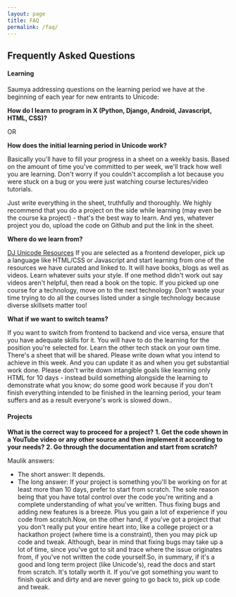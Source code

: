 ```yaml
---
layout: page
title: FAQ
permalink: /faq/
---
```


## Frequently Asked Questions

#### Learning

Saumya addressing questions on the learning period we have at the beginning of each year for new entrants to Unicode:

**How do I learn to program in X (Python, Django, Android, Javascript, HTML, CSS)?**

OR

**How does the initial learning period in Unicode work?**

Basically you'll have to fill your progress in a sheet on a weekly basis. Based on the amount of time you've committed to per week, we'll track how well you are learning. Don't worry if you couldn't accomplish a lot because you were stuck on a bug or you were just watching course lectures/video tutorials.

Just write everything in the sheet, truthfully and thoroughly. We highly recommend that you do a project on the side while learning (may even be the course ka project) - that's the best way to learn. And yes, whatever project you do, upload the code on Github and put the link in the sheet. 

**Where do we learn from?**

[DJ Unicode Resources](https://github.com/djunicode/resources) 
If you are selected as a frontend developer, pick up a language like HTML/CSS or Javascript and start learning from one of the resources we have curated and linked to. It will have books, blogs as well as videos. Learn whatever suits your style. If one method didn't work out say videos aren't helpful, then read a book on the topic. If you picked up one course for a technology, move on to the next technology. Don't waste your time trying to do all the courses listed under a single
technology because diverse skillsets matter too!

**What if we want to switch teams?**

If you want to switch from frontend to backend and vice versa, ensure that you have adequate skills for it. You will have to do the learning for the position you're selected for. Learn the other tech stack on your own time. There's a sheet that will be shared. Please write down what you intend to achieve in this week. And you can update it as and when you get substantial work done. Please don't write down intangible goals like learning only HTML for 10 days - instead build something alongside the learning to demonstrate what you know; do some good work because if you don't finish everything intended to be finished in the learning period, your team suffers and as a result everyone's work is slowed down..


#### Projects

**What is the correct way to proceed for a project?**
**1. Get the code shown in a YouTube video or any other source and then implement it according to your needs?**
**2. Go through the documentation and start from scratch?**

Maulik answers:

* The short answer: It depends.
* The long answer: If your project is something you'll be working on for at least more than 10 days, prefer to start from scratch. The sole reason being that you have total control over the code you're writing and a complete understanding of what you've written. Thus fixing bugs and adding new features is a breeze. Plus you gain a lot of experience if you code from scratch.Now, on the other hand, if you've got a project that you don't really put your entire heart into, like a college project or a hackathon project (where time is a constraint), then you may pick up code and tweak. Although, bear in mind that fixing bugs may take up a lot of time, since you've got to sit and trace where the issue originates from, if you've not written the code yourself.So, in summary, if it's a good and long term project (like Unicode's), read the docs and start from scratch. It's totally worth it. If you've got something you want to finish quick and dirty and are never going to go back to, pick up code and tweak.


